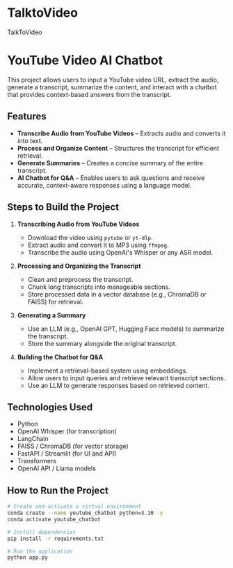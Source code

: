 # TalktoVideo
TalkToVideo

# YouTube Video AI Chatbot  

This project allows users to input a YouTube video URL, extract the audio, generate a transcript, summarize the content, and interact with a chatbot that provides context-based answers from the transcript.  

## Features  
- **Transcribe Audio from YouTube Videos** – Extracts audio and converts it into text.  
- **Process and Organize Content** – Structures the transcript for efficient retrieval.  
- **Generate Summaries** – Creates a concise summary of the entire transcript.  
- **AI Chatbot for Q&A** – Enables users to ask questions and receive accurate, context-aware responses using a language model.  

## Steps to Build the Project  

1. **Transcribing Audio from YouTube Videos**  
   - Download the video using `pytube` or `yt-dlp`.  
   - Extract audio and convert it to MP3 using `ffmpeg`.  
   - Transcribe the audio using OpenAI's Whisper or any ASR model.  

2. **Processing and Organizing the Transcript**  
   - Clean and preprocess the transcript.  
   - Chunk long transcripts into manageable sections.  
   - Store processed data in a vector database (e.g., ChromaDB or FAISS) for retrieval.  

3. **Generating a Summary**  
   - Use an LLM (e.g., OpenAI GPT, Hugging Face models) to summarize the transcript.  
   - Store the summary alongside the original transcript.  

4. **Building the Chatbot for Q&A**  
   - Implement a retrieval-based system using embeddings.  
   - Allow users to input queries and retrieve relevant transcript sections.  
   - Use an LLM to generate responses based on retrieved content.  

## Technologies Used  
- Python  
- OpenAI Whisper (for transcription)  
- LangChain  
- FAISS / ChromaDB (for vector storage)  
- FastAPI / Streamlit (for UI and API)  
- Transformers  
- OpenAI API / Llama models  

## How to Run the Project  
```bash
# Create and activate a virtual environment
conda create --name youtube_chatbot python=3.10 -y
conda activate youtube_chatbot

# Install dependencies
pip install -r requirements.txt

# Run the application
python app.py
